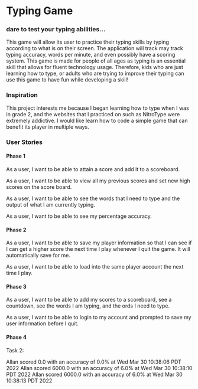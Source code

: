 # Typing Game

### dare to test your typing abilities...

This game will allow its user to practice their typing skills by typing
according to what is on their screen. The application will track may track
typing accuracy, words per minute, and even possibly have a scoring system. This game
is made for people of all ages as typing is an essential skill that allows for fluent
technology usage. Therefore, kids who are just learning how to type, or adults who are trying
to improve their typing can use this game to have fun while developing a skill!

### Inspiration

This project interests me because I began learning how to type when I was in grade 2, and
the websites that I practiced on such as NitroType were extremely addictive. I would like
learn how to code a simple game that can benefit its player in multiple ways. 

### User Stories

#### Phase 1

As a user, I want to be able to attain a score and add it to a scoreboard. 

As a user, I want to be able to view all my previous scores and set new high scores on the score board.

As a user, I want to be able to see the words that I need to type and the output of what I am currently typing. 

As a user, I want to be able to see my percentage accuracy. 

#### Phase 2

As a user, I want to be able to save my player information so that I can see if I can get a higher score the 
next time I play whenever I quit the game. It will automatically save for me. 

As a user, I want to be able to load into the same player account the next time I play.

#### Phase 3

As a user, I want to be able to add my scores to a scoreboard, see a countdown, see the words I am typing, and the 
ords I need to type.  

As a user, I want to be able to login to my account and prompted to save my user information before I quit.

#### Phase 4

Task 2: 

Allan scored 0.0 with an accuracy of 0.0% at Wed Mar 30 10:38:06 PDT 2022
Allan scored 6000.0 with an accuracy of 6.0% at Wed Mar 30 10:38:10 PDT 2022
Allan scored 6000.0 with an accuracy of 6.0% at Wed Mar 30 10:38:13 PDT 2022



